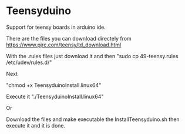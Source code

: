 # Teensyduino
Support for teensy boards in arduino ide.

There are the files you can download directely from https://www.pjrc.com/teensy/td_download.html

With the .rules files just download it and then "sudo cp 49-teensy.rules /etc/udev/rules.d/"

Next

"chmod +x TeensyduinoInstall.linux64"

Execute it "./TeensyduinoInstall.linux64"


Or 

Download the files and make executable the InstallTeensyduino.sh then execute it and it is done.
